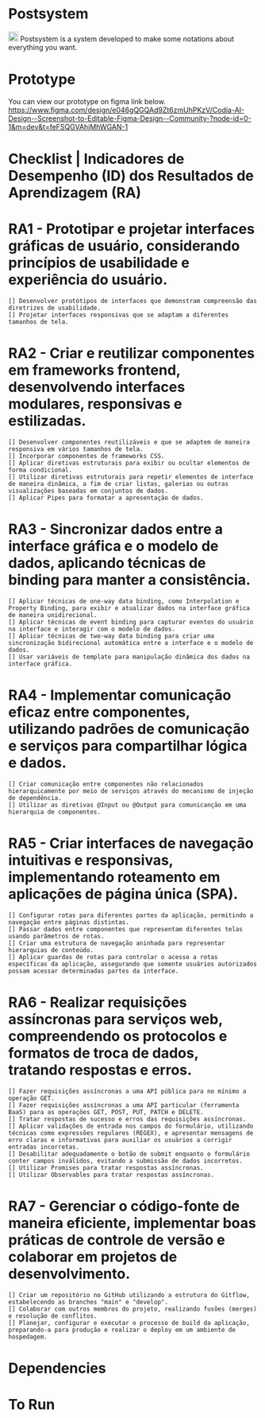 # Postsystem
<img width="20" height="20" alt="logo" src="https://github.com/user-attachments/assets/d04463bd-4341-4ad9-97f4-2d59ad713044" /> Postsystem is a system developed to make some notations about everything you want.

# Prototype
You can view our prototype on figma link below.
https://www.figma.com/design/e046gQGQAd9Zt6zmUhPKzV/Codia-AI-Design--Screenshot-to-Editable-Figma-Design--Community-?node-id=0-1&m=dev&t=feFSQGVAhjMhWGAN-1


# Checklist | Indicadores de Desempenho (ID) dos Resultados de Aprendizagem (RA)

  # RA1 - Prototipar e projetar interfaces gráficas de usuário, considerando princípios de usabilidade e experiência do usuário.
    [] Desenvolver protótipos de interfaces que demonstram compreensão das diretrizes de usabilidade.
    [] Projetar interfaces responsivas que se adaptam a diferentes tamanhos de tela.
  # RA2 - Criar e reutilizar componentes em frameworks frontend, desenvolvendo interfaces modulares, responsivas e estilizadas.
    [] Desenvolver componentes reutilizáveis e que se adaptem de maneira responsiva em vários tamanhos de tela.
    [] Incorporar componentes de frameworks CSS.
    [] Aplicar diretivas estruturais para exibir ou ocultar elementos de forma condicional.
    [] Utilizar diretivas estruturais para repetir elementos de interface de maneira dinâmica, a fim de criar listas, galerias ou outras visualizações baseadas em conjuntos de dados.
    [] Aplicar Pipes para formatar a apresentação de dados.
  # RA3 - Sincronizar dados entre a interface gráfica e o modelo de dados, aplicando técnicas de binding para manter a consistência.
    [] Aplicar técnicas de one-way data binding, como Interpolation e Property Binding, para exibir e atualizar dados na interface gráfica de maneira unidirecional.
    [] Aplicar técnicas de event binding para capturar eventos do usuário na interface e interagir com o modelo de dados.
    [] Aplicar técnicas de two-way data binding para criar uma sincronização bidirecional automática entre a interface e o modelo de dados.
    [] Usar variáveis de template para manipulação dinâmica dos dados na interface gráfica.
  # RA4 - Implementar comunicação eficaz entre componentes, utilizando padrões de comunicação e serviços para compartilhar lógica e dados.
    [] Criar comunicação entre componentes não relacionados hierarquicamente por meio de serviços através do mecanismo de injeção de dependência.
    [] Utilizar as diretivas @Input ou @Output para comunicanção em uma hierarquia de componentes.
  # RA5 - Criar interfaces de navegação intuitivas e responsivas, implementando roteamento em aplicações de página única (SPA).
    [] Configurar rotas para diferentes partes da aplicação, permitindo a navegação entre páginas distintas.
    [] Passar dados entre componentes que representam diferentes telas usando parâmetros de rotas.
    [] Criar uma estrutura de navegação aninhada para representar hierarquias de conteúdo.
    [] Aplicar guardas de rotas para controlar o acesso a rotas específicas da aplicação, assegurando que somente usuários autorizados possam acessar determinadas partes da interface.
  # RA6 - Realizar requisições assíncronas para serviços web, compreendendo os protocolos e formatos de troca de dados, tratando respostas e erros.
    [] Fazer requisições assíncronas a uma API pública para no mínimo a operação GET.
    [] Fazer requisições assíncronas a uma API particular (ferramenta BaaS) para as operações GET, POST, PUT, PATCH e DELETE.
    [] Tratar respostas de sucesso e erros das requisições assíncronas.
    [] Aplicar validações de entrada nos campos do formulário, utilizando técnicas como expressões regulares (REGEX), e apresentar mensagens de erro claras e informativas para auxiliar os usuários a corrigir entradas incorretas.
    [] Desabilitar adequadamente o botão de submit enquanto o formulário conter campos inválidos, evitando a submissão de dados incorretos.
    [] Utilizar Promises para tratar respostas assíncronas.
    [] Utilizar Observables para tratar respostas assíncronas.
  # RA7 - Gerenciar o código-fonte de maneira eficiente, implementar boas práticas de controle de versão e colaborar em projetos de desenvolvimento.
    [] Criar um repositório no GitHub utilizando a estrutura do Gitflow, estabelecendo as branches "main" e "develop".
    [] Colaborar com outros membros do projeto, realizando fusões (merges) e resolução de conflitos.
    [] Planejar, configurar e executar o processo de build da aplicação, preparando-a para produção e realizar o deploy em um ambiente de hospedagem.

# Dependencies

# To Run



